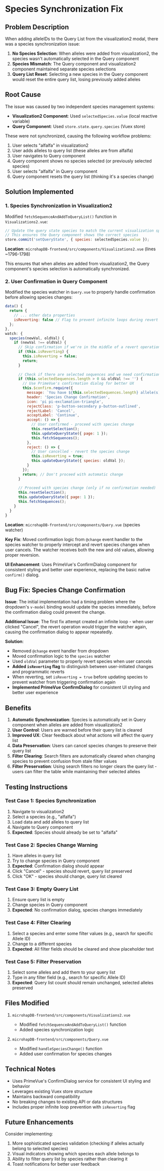 # Species Synchronization Fix

## Problem Description

When adding alleleIDs to the Query List from the visualization2 modal, there was a species synchronization issue:

1. **No Species Selection**: When alleles were added from visualization2, the species wasn't automatically selected in the Query component
2. **Species Mismatch**: The Query component and visualization2 component maintained separate species selections
3. **Query List Reset**: Selecting a new species in the Query component would reset the entire query list, losing previously added alleles

## Root Cause

The issue was caused by two independent species management systems:

- **Visualization2 Component**: Used `selectedSpecies.value` (local reactive variable)
- **Query Component**: Used `store.state.query.species` (Vuex store)

These were not synchronized, causing the following workflow problems:

1. User selects "alfalfa" in visualization2
2. User adds alleles to query list (these alleles are from alfalfa)
3. User navigates to Query component
4. Query component shows no species selected (or previously selected species)
5. User selects "alfalfa" in Query component
6. Query component resets the query list (thinking it's a species change)

## Solution Implemented

### 1. Species Synchronization in Visualization2

Modified `fetchSequenceAndAddToQueryList()` function in `Visualizations2.vue`:

```javascript
// Update the query state species to match the current visualization species
// This ensures the Query component shows the correct species
store.commit('setQueryState', { species: selectedSpecies.value });
```

**Location**: `microhapDB-frontend/src/components/Visualizations2.vue` (lines ~1796-1798)

This ensures that when alleles are added from visualization2, the Query component's species selection is automatically synchronized.

### 2. User Confirmation in Query Component

Modified the species watcher in `Query.vue` to properly handle confirmation before allowing species changes:

```javascript
data() {
  return {
    // ... other data properties
    isReverting: false // Flag to prevent infinite loops during revert
  };
},
watch: {
  species(newVal, oldVal) {
    if (newVal !== oldVal) {
      // Skip confirmation if we're in the middle of a revert operation
      if (this.isReverting) {
        this.isReverting = false;
        return;
      }
      
      // Check if there are selected sequences and we need confirmation
      if (this.selectedSequences.length > 0 && oldVal !== '') {
        // Use PrimeVue's confirmation dialog for better UX
        this.$confirm.require({
          message: `You have ${this.selectedSequences.length} allele(s) in your query list. Changing species will clear your current query list. Do you want to continue?`,
          header: 'Species Change Confirmation',
          icon: 'pi pi-exclamation-triangle',
          rejectClass: 'p-button-secondary p-button-outlined',
          rejectLabel: 'Cancel',
          acceptLabel: 'Continue',
          accept: () => {
            // User confirmed - proceed with species change
            this.resetSelection();
            this.updateQueryState({ page: 1 });
            this.fetchSequences();
          },
          reject: () => {
            // User cancelled - revert the species change
            this.isReverting = true;
            this.updateQueryState({ species: oldVal });
          }
        });
        return; // Don't proceed with automatic change
      }
      
      // Proceed with species change (only if no confirmation needed)
      this.resetSelection();
      this.updateQueryState({ page: 1 });
      this.fetchSequences();
    }
  }
}
```

**Location**: `microhapDB-frontend/src/components/Query.vue` (species watcher)

**Key Fix**: Moved confirmation logic from `@change` event handler to the species watcher to properly intercept and revert species changes when user cancels. The watcher receives both the new and old values, allowing proper reversion.

**UI Enhancement**: Uses PrimeVue's ConfirmDialog component for consistent styling and better user experience, replacing the basic native `confirm()` dialog.

## Bug Fix: Species Change Confirmation

**Issue**: The initial implementation had a timing problem where the dropdown's `v-model` binding would update the species immediately, before the confirmation dialog could prevent the change.

**Additional Issue**: The first fix attempt created an infinite loop - when user clicked "Cancel", the revert operation would trigger the watcher again, causing the confirmation dialog to appear repeatedly.

**Solution**: 
- Removed `@change` event handler from dropdown
- Moved confirmation logic to the `species` watcher
- Used `oldVal` parameter to properly revert species when user cancels
- **Added `isReverting` flag** to distinguish between user-initiated changes and programmatic reverts
- When reverting, set `isReverting = true` before updating species to prevent watcher from triggering confirmation again
- **Implemented PrimeVue ConfirmDialog** for consistent UI styling and better user experience

## Benefits

1. **Automatic Synchronization**: Species is automatically set in Query component when alleles are added from visualization2
2. **User Control**: Users are warned before their query list is cleared
3. **Improved UX**: Clear feedback about what actions will affect the query list
4. **Data Preservation**: Users can cancel species changes to preserve their query list
5. **Filter Clearing**: Search filters are automatically cleared when changing species to prevent confusion from stale filter values
6. **Filter Preservation**: Using search filters no longer clears the query list - users can filter the table while maintaining their selected alleles

## Testing Instructions

### Test Case 1: Species Synchronization
1. Navigate to visualization2 
2. Select a species (e.g., "alfalfa")
3. Load data and add alleles to query list
4. Navigate to Query component
5. **Expected**: Species should already be set to "alfalfa"

### Test Case 2: Species Change Warning
1. Have alleles in query list
2. Try to change species in Query component
3. **Expected**: Confirmation dialog should appear
4. Click "Cancel" - species should revert, query list preserved
5. Click "OK" - species should change, query list cleared

### Test Case 3: Empty Query List
1. Ensure query list is empty
2. Change species in Query component
3. **Expected**: No confirmation dialog, species changes immediately

### Test Case 4: Filter Clearing
1. Select a species and enter some filter values (e.g., search for specific Allele ID)
2. Change to a different species
3. **Expected**: All filter fields should be cleared and show placeholder text

### Test Case 5: Filter Preservation
1. Select some alleles and add them to your query list
2. Type in any filter field (e.g., search for specific Allele ID)
3. **Expected**: Query list count should remain unchanged, selected alleles preserved

## Files Modified

1. `microhapDB-frontend/src/components/Visualizations2.vue`
   - Modified `fetchSequenceAndAddToQueryList()` function
   - Added species synchronization logic

2. `microhapDB-frontend/src/components/Query.vue`
   - Modified `handleSpeciesChange()` function
   - Added user confirmation for species changes

## Technical Notes

- Uses PrimeVue's ConfirmDialog service for consistent UI styling and behavior
- Leverages existing Vuex store structure
- Maintains backward compatibility
- No breaking changes to existing API or data structures
- Includes proper infinite loop prevention with `isReverting` flag

## Future Enhancements

Consider implementing:
1. More sophisticated species validation (checking if alleles actually belong to selected species)
2. Visual indicators showing which species each allele belongs to
3. Ability to filter query list by species rather than clearing it
4. Toast notifications for better user feedback 
